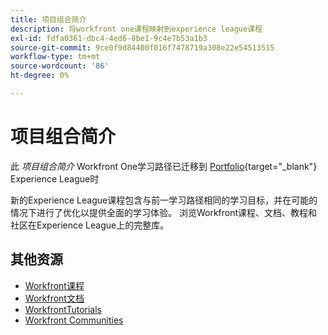 ```yaml
---
title: 项目组合简介
description: 将workfront one课程映射到experience league课程
exl-id: fdfa0361-dbc4-4ed6-8be1-9c4e7b53a1b3
source-git-commit: 9ce0f9d84400f016f7478719a308e22e54513515
workflow-type: tm+mt
source-wordcount: '86'
ht-degree: 0%

---
```


# 项目组合简介

此 *项目组合简介* Workfront One学习路径已迁移到 [Portfolio](https://experienceleague.adobe.com/?recommended=Workfront-U-1-2022.1.portfolios){target="_blank"} Experience League时

新的Experience League课程包含与前一学习路径相同的学习目标，并在可能的情况下进行了优化以提供全面的学习体验。  浏览Workfront课程、文档、教程和社区在Experience League上的完整库。

## 其他资源

* [Workfront课程](https://experienceleague.adobe.com/?lang=en&amp;Solution=Workfront#courses)
* [Workfront文档](https://experienceleague.adobe.com/docs/workfront.html)
* [WorkfrontTutorials](https://experienceleague.adobe.com/docs/workfront-learn/tutorials-workfront/home.html)
* [Workfront Communities](https://experienceleaguecommunities.adobe.com/t5/workfront/ct-p/workfront)
